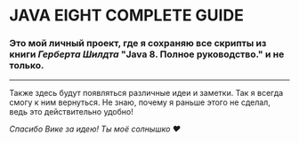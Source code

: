 #  JAVA EIGHT COMPLETE GUIDE

###  Это мой личный проект, где я сохраняю все скрипты из книги _Герберта Шилдта_ __"Java 8. Полное руководство." и не только.__
***
Также здесь будут появляться различные идеи и заметки. Так я всегда смогу к ним вернуться. Не знаю, почему я раньше этого не сделал, ведь это действительно удобно!

_Спасибо Вике за идею! Ты моё солнышко ♥_



